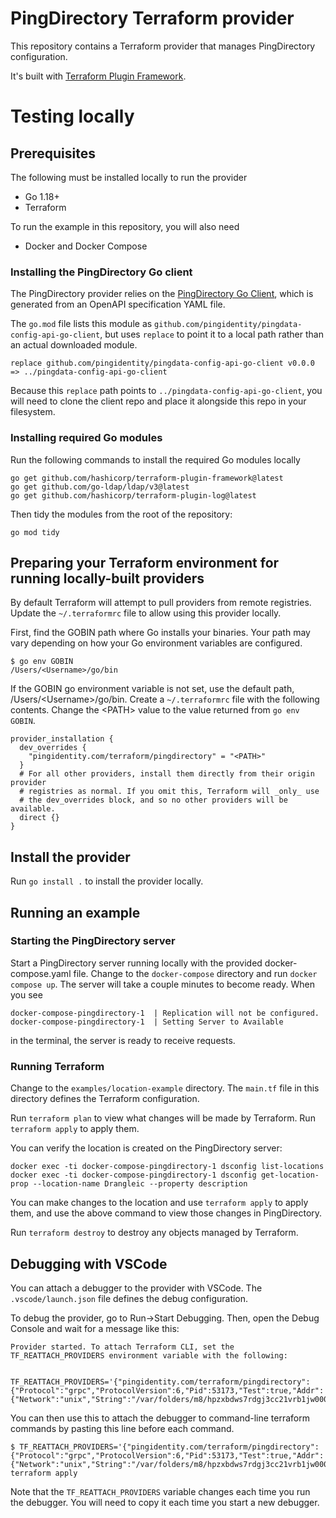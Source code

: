# PingDirectory Terraform provider
This repository contains a Terraform provider that manages PingDirectory configuration.

It's built with [Terraform Plugin Framework](https://github.com/hashicorp/terraform-plugin-framework).

# Testing locally
## Prerequisites
The following must be installed locally to run the provider
- Go 1.18+
- Terraform

To run the example in this repository, you will also need
- Docker and Docker Compose

### Installing the PingDirectory Go client
The PingDirectory provider relies on the [PingDirectory Go Client](https://gitlab.corp.pingidentity.com/henryrecker/pingdata-config-api-go-client), which is generated from an OpenAPI specification YAML file.

The `go.mod` file lists this module as `github.com/pingidentity/pingdata-config-api-go-client`, but uses `replace` to point it to a local path rather than an actual downloaded module.

```
replace github.com/pingidentity/pingdata-config-api-go-client v0.0.0 => ../pingdata-config-api-go-client
```

Because this `replace` path points to `../pingdata-config-api-go-client`, you will need to clone the client repo and place it alongside this repo in your filesystem.

### Installing required Go modules
Run the following commands to install the required Go modules locally
```
go get github.com/hashicorp/terraform-plugin-framework@latest
go get github.com/go-ldap/ldap/v3@latest
go get github.com/hashicorp/terraform-plugin-log@latest
```

Then tidy the modules from the root of the repository:

`go mod tidy`

## Preparing your Terraform environment for running locally-built providers
By default Terraform will attempt to pull providers from remote registries. Update the `~/.terraformrc` file to allow using this provider locally.

First, find the GOBIN path where Go installs your binaries. Your path may vary depending on how your Go environment variables are configured.
```
$ go env GOBIN
/Users/<Username>/go/bin
```

If the GOBIN go environment variable is not set, use the default path, /Users/\<Username\>/go/bin. Create a `~/.terraformrc` file with the following contents. Change the \<PATH\> value to the value returned from `go env GOBIN`.

```
provider_installation {
  dev_overrides {
    "pingidentity.com/terraform/pingdirectory" = "<PATH>"
  }
  # For all other providers, install them directly from their origin provider
  # registries as normal. If you omit this, Terraform will _only_ use
  # the dev_overrides block, and so no other providers will be available.
  direct {}
}
```

## Install the provider
Run `go install .` to install the provider locally.

## Running an example
### Starting the PingDirectory server
Start a PingDirectory server running locally with the provided docker-compose.yaml file. Change to the `docker-compose` directory and run `docker compose up`. The server will take a couple minutes to become ready. When you see
```
docker-compose-pingdirectory-1  | Replication will not be configured.
docker-compose-pingdirectory-1  | Setting Server to Available
```
in the terminal, the server is ready to receive requests.

### Running Terraform
Change to the `examples/location-example` directory. The `main.tf` file in this directory defines the Terraform configuration.

Run `terraform plan` to view what changes will be made by Terraform. Run `terraform apply` to apply them.

You can verify the location is created on the PingDirectory server:
```
docker exec -ti docker-compose-pingdirectory-1 dsconfig list-locations
docker exec -ti docker-compose-pingdirectory-1 dsconfig get-location-prop --location-name Drangleic --property description
```

You can make changes to the location and use `terraform apply` to apply them, and use the above command to view those changes in PingDirectory.

Run `terraform destroy` to destroy any objects managed by Terraform.

## Debugging with VSCode
You can attach a debugger to the provider with VSCode. The `.vscode/launch.json` file defines the debug configuration.

To debug the provider, go to Run->Start Debugging. Then, open the Debug Console and wait for a message like this:

```
Provider started. To attach Terraform CLI, set the TF_REATTACH_PROVIDERS environment variable with the following:

	TF_REATTACH_PROVIDERS='{"pingidentity.com/terraform/pingdirectory":{"Protocol":"grpc","ProtocolVersion":6,"Pid":53173,"Test":true,"Addr":{"Network":"unix","String":"/var/folders/m8/hpzxbdws7rdgj3cc21vrb1jw0000gn/T/plugin3225934397"}}}'
```

You can then use this to attach the debugger to command-line terraform commands by pasting this line before each command.

```
$ TF_REATTACH_PROVIDERS='{"pingidentity.com/terraform/pingdirectory":{"Protocol":"grpc","ProtocolVersion":6,"Pid":53173,"Test":true,"Addr":{"Network":"unix","String":"/var/folders/m8/hpzxbdws7rdgj3cc21vrb1jw0000gn/T/plugin3225934397"}}}' terraform apply
```

Note that the `TF_REATTACH_PROVIDERS` variable changes each time you run the debugger. You will need to copy it each time you start a new debugger.
